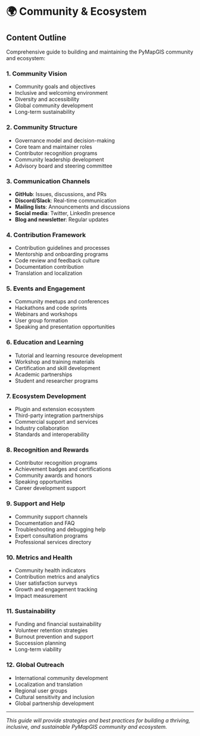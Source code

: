 # 🌍 Community & Ecosystem

## Content Outline

Comprehensive guide to building and maintaining the PyMapGIS community and ecosystem:

### 1. Community Vision
- Community goals and objectives
- Inclusive and welcoming environment
- Diversity and accessibility
- Global community development
- Long-term sustainability

### 2. Community Structure
- Governance model and decision-making
- Core team and maintainer roles
- Contributor recognition programs
- Community leadership development
- Advisory board and steering committee

### 3. Communication Channels
- **GitHub**: Issues, discussions, and PRs
- **Discord/Slack**: Real-time communication
- **Mailing lists**: Announcements and discussions
- **Social media**: Twitter, LinkedIn presence
- **Blog and newsletter**: Regular updates

### 4. Contribution Framework
- Contribution guidelines and processes
- Mentorship and onboarding programs
- Code review and feedback culture
- Documentation contribution
- Translation and localization

### 5. Events and Engagement
- Community meetups and conferences
- Hackathons and code sprints
- Webinars and workshops
- User group formation
- Speaking and presentation opportunities

### 6. Education and Learning
- Tutorial and learning resource development
- Workshop and training materials
- Certification and skill development
- Academic partnerships
- Student and researcher programs

### 7. Ecosystem Development
- Plugin and extension ecosystem
- Third-party integration partnerships
- Commercial support and services
- Industry collaboration
- Standards and interoperability

### 8. Recognition and Rewards
- Contributor recognition programs
- Achievement badges and certifications
- Community awards and honors
- Speaking opportunities
- Career development support

### 9. Support and Help
- Community support channels
- Documentation and FAQ
- Troubleshooting and debugging help
- Expert consultation programs
- Professional services directory

### 10. Metrics and Health
- Community health indicators
- Contribution metrics and analytics
- User satisfaction surveys
- Growth and engagement tracking
- Impact measurement

### 11. Sustainability
- Funding and financial sustainability
- Volunteer retention strategies
- Burnout prevention and support
- Succession planning
- Long-term viability

### 12. Global Outreach
- International community development
- Localization and translation
- Regional user groups
- Cultural sensitivity and inclusion
- Global partnership development

---

*This guide will provide strategies and best practices for building a thriving, inclusive, and sustainable PyMapGIS community and ecosystem.*
